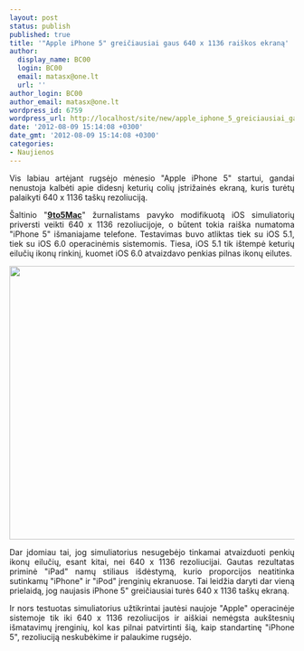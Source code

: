 ```yaml
---
layout: post
status: publish
published: true
title: '"Apple iPhone 5" greičiausiai gaus 640 x 1136 raiškos ekraną'
author:
  display_name: BC00
  login: BC00
  email: matasx@one.lt
  url: ''
author_login: BC00
author_email: matasx@one.lt
wordpress_id: 6759
wordpress_url: http://localhost/site/new/apple_iphone_5_greiciausiai_gaus_640_x_1136_raiskos_ekrana/
date: '2012-08-09 15:14:08 +0300'
date_gmt: '2012-08-09 15:14:08 +0300'
categories:
- Naujienos
---
```

<p style="text-align: justify;">
	Vis labiau artėjant rugsėjo mėnesio &quot;Apple iPhone 5&quot; startui, gandai nenustoja kalbėti apie didesnį keturių colių įstrižainės ekraną, kuris turėtų palaikyti 640 x 1136 ta&scaron;kų rezoliuciją.</p>
<p style="text-align: justify;">
	&Scaron;altinio &quot;<a href="http://9to5mac.com/2012/08/07/upcoming-ios-6-is-scalable-to-taller-640-x-1136-iphone-display-shows-possible-next-generation-device-user-interface/"><strong>9to5Mac</strong></a>&quot; žurnalistams pavyko modifikuotą iOS simuliatorių priversti veikti 640 x 1136 rezoliucijoje, o būtent tokia rai&scaron;ka numatoma &quot;iPhone 5&quot; i&scaron;maniajame telefone. Testavimas buvo atliktas tiek su iOS 5.1, tiek su iOS 6.0 operacinėmis sistemomis. Tiesa, iOS 5.1 tik i&scaron;tempė keturių eilučių ikonų rinkinį, kuomet iOS 6.0 atvaizdavo penkias pilnas ikonų eilutes.</p>
<p style="text-align: justify;">
	<a href="http://technews.lt/userfiles/9to5ios6tallersim1.png"><img alt="" src="http://technews.lt/userfiles/9to5ios6tallersim1.png" style="width: 520px; height: 484px;" /></a></p>
<p style="text-align: justify;">
	Dar įdomiau tai, jog simuliatorius nesugebėjo tinkamai atvaizduoti penkių ikonų eilučių, esant kitai, nei 640 x 1136 rezoliucijai. Gautas rezultatas priminė &quot;iPad&quot; namų stiliaus i&scaron;dėstymą, kurio proporcijos neatitinka sutinkamų &quot;iPhone&quot; ir &quot;iPod&quot; įrenginių ekranuose. Tai leidžia daryti dar vieną prielaidą, jog naujasis iPhone 5&quot; greičiausiai turės 640 x 1136 ta&scaron;kų ekraną.</p>
<p style="text-align: justify;">
	Ir nors testuotas simuliatorius užtikrintai jautėsi naujoje &quot;Apple&quot; operacinėje sistemoje tik iki 640 x 1136 rezoliucijos ir ai&scaron;kiai nemėgsta auk&scaron;tesnių i&scaron;matavimų įrenginių, kol kas pilnai patvirtinti &scaron;ią, kaip standartinę &quot;iPhone 5&quot;, rezoliuciją neskubėkime ir palaukime rugsėjo.</p>
